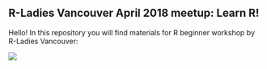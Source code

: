## R-Ladies Vancouver April 2018 meetup: Learn R!

Hello! In this repository you will find materials for R beginner workshop by R-Ladies Vancouver:

![](https://github.com/R-Ladies-Vancouver/April2018-Learn-R-Beginner/blob/master/Img/2018-April_event-poster%20(2).jpg)